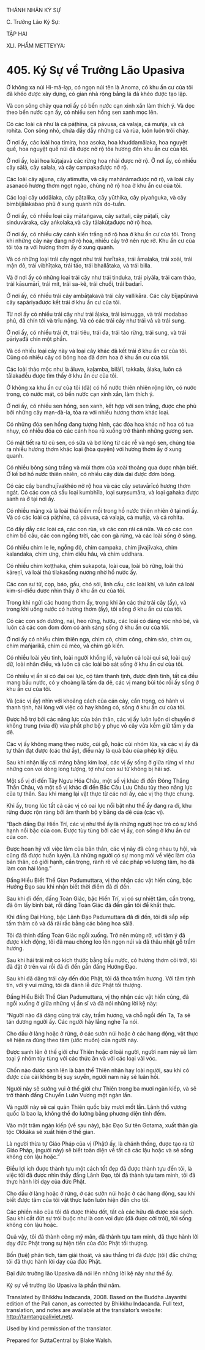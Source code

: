 THÁNH NHÂN KÝ SỰ

C. Trưởng Lão Ký Sự:

TẬP HAI

XLI. PHẨM METTEYYA:

# 405\. Ký Sự về Trưởng Lão Upasiva

Ở không xa núi Hi-mã-lạp, có ngọn núi tên là Anoma, có khu ẩn cư của tôi đã khéo được xây dựng, có gian nhà rộng bằng lá đã khéo được tạo lập.

Và con sông chảy qua nơi ấy có bến nước cạn xinh xắn làm thích ý. Và dọc theo bến nước cạn ấy, có nhiều sen hồng sen xanh mọc lên.

Có các loài cá như là cá pāṭhīna, cá pāvusa, cá valaja, cá muñja, và cá rohita. Con sông nhỏ, chứa đầy dẫy những cá và rùa, luôn luôn trôi chảy.

Ở nơi ấy, các loài hoa timira, hoa asoka, hoa khuddamālaka, hoa nguyệt quế, hoa nguyệt quế núi đã được nở rộ tỏa hương đến khu ẩn cư của tôi.

Ở nơi ấy, loài hoa kūṭajavà các rừng hoa nhài được nở rộ. Ở nơi ấy, có nhiều cây sālā, cây salala, và cây campakađược nở rộ.

Các loài cây ajjuna, cây atimutta, và cây mahānāmađược nở rộ, và loài cây asanacó hương thơm ngọt ngào, chúng nở rộ hoa ở khu ẩn cư của tôi.

Các loại cây uddālaka, cây pāṭalika, cây yūthika, cây piyaṅguka, và cây bimbijālakabao phủ ở xung quanh nửa do-tuần.

Ở nơi ấy, có nhiều loại cây mātaṅgava, cây sattali, cây pāṭalī, cây sinduvāraka, cây aṅkolaka,và cây tālakūṭađược nở rộ hoa.

Ở nơi ấy, có nhiều cây cánh kiến trắng nở rộ hoa ở khu ẩn cư của tôi. Trong khi những cây này đang nở rộ hoa, nhiều cây trở nên rực rỡ. Khu ẩn cư của tôi tỏa ra với hương thơm ấy ở xung quanh.

Và có những loại trái cây ngọt như trái harītaka, trái āmalaka, trái xoài, trái mận đỏ, trái vibhīṭaka, trái táo, trái bhallātaka, và trái billa.

Và ở nơi ấy có những loại trái cây như trái tinduka, trái piyāla, trái cam thảo, trái kāsumārī, trái mít, trái sa-kê, trái chuối, trái badarī.

Ở nơi ấy, có nhiều trái cây ambāṭakavà trái cây vallikāra. Các cây bījapūravà cây sapāriyađược kết trái ở khu ẩn cư của tôi.

Từ nơi ấy có nhiều trái cây như trái āḷaka, trái isimugga, và trái modabao phủ, đã chín tới và trĩu nặng. Và có các trái cây như trái vả và trái sung.

Ở nơi ấy, có nhiều trái ớt, trái tiêu, trái đa, trái táo rừng, trái sung, và trái pāriyađã chín một phần.

Và có nhiều loại cây này và loại cây khác đã kết trái ở khu ẩn cư của tôi. Cũng có nhiều cây có bông hoa đã đơm hoa ở khu ẩn cư của tôi.

Các loài thảo mộc như là āluva, kaḷamba, bilālī, takkala, ālaka, luôn cả tālakađều được tìm thấy ở khu ẩn cư của tôi.

Ở không xa khu ẩn cư của tôi (đã) có hồ nước thiên nhiên rộng lớn, có nước trong, có nước mát, có bến nước cạn xinh xắn, làm thích ý.

Ở nơi ấy, có nhiều sen hồng, sen xanh, kết hợp với sen trắng, được che phủ bởi những cây mạn-đà-la, tỏa ra với nhiều hương thơm khác loại.

Có những đóa sen hồng đang tượng hình, các đóa hoa khác nở hoa có tua nhụy, có nhiều đóa có các cánh hoa rũ xuống trở thành những gương sen.

Có mật tiết ra từ củ sen, có sữa và bơ lỏng từ các rễ và ngó sen, chúng tỏa ra nhiều hương thơm khác loại (hòa quyện) với hương thơm ấy ở xung quanh.

Có nhiều bông súng trắng và mùi thơm của xoài thoảng qua được nhận biết. Ở kế bờ hồ nước thiên nhiên, có nhiều cây dừa dại được đơm bông.

Có các cây bandhujīvakhéo nở rộ hoa và các cây setavārīcó hương thơm ngát. Có các con cá sấu loại kumbhīla, loại suṃsumāra, và loại gahaka được sanh ra ở tại nơi ấy.

Có nhiều mãng xà là loài thú kiếm mồi trong hồ nước thiên nhiên ở tại nơi ấy. Và có các loài cá pāṭhīna, cá pāvusa, cá valaja, cá muñja, và cá rohita.

Có đầy dẫy các loài cá, các con rùa, và các con rái cá nữa. Và có các con chim bồ câu, các con ngỗng trời, các con gà rừng, và các loài sống ở sông.

Có nhiều chim le le, ngỗng đỏ, chim campaka, chim jīvajīvaka, chim kalandaka, chim ưng, chim diều hâu, và chim uddhara.

Có nhiều chim koṭṭhaka, chim sukapota, loài cua, loài bò rừng, loài thú kāreṇī, và loài thú tilakasống nương nhờ hồ nước ấy.

Các con sư tử, cọp, báo, gấu, chó sói, linh cẩu, các loài khỉ, và luôn cả loài kim-sỉ-điểu được nhìn thấy ở khu ẩn cư của tôi.

Trong khi ngửi các hương thơm ấy, trong khi ăn các thứ trái cây (ấy), và trong khi uống nước có hương thơm (ấy), tôi sống ở khu ẩn cư của tôi.

Có các con sơn dương, nai, heo rừng, hươu, các loài có dáng vóc nhỏ bé, và luôn cả các con đom đóm có ánh sáng sống ở khu ẩn cư của tôi.

Ở nơi ấy có nhiều chim thiên nga, chim cò, chim công, chim sáo, chim cu, chim mañjarikā, chim cú mèo, và chim gõ kiến.

Có nhiều loài yêu tinh, loài người khổng lồ, và luôn cả loài quỉ sứ, loài quỷ dữ, loài nhân điểu, và luôn cả các loài bò sát sống ở khu ẩn cư của tôi.

Có nhiều vị ẩn sĩ có đại oai lực, có tâm thanh tịnh, được định tĩnh, tất cả đều mang bầu nước, có y choàng là tấm da dê, các vị mang búi tóc rối ấy sống ở khu ẩn cư của tôi.

Và (các vị ấy) nhìn với khoảng cách của cán cày, cẩn trọng, có hành vi thanh tịnh, hài lòng với việc có hay không có, sống ở khu ẩn cư của tôi.

Được hỗ trợ bởi các năng lực của bản thân, các vị ấy luôn luôn di chuyển ở không trung (vừa đi) vừa phất phơ bộ y phục vỏ cây vừa kềm giữ tấm y da dê.

Các vị ấy không mang theo nước, củi gỗ, hoặc củi nhóm lửa, và các vị ấy đã tự thân đạt được (các thứ ấy), điều này là quả báu của phép kỳ diệu.

Sau khi nhận lấy cái máng bằng kim loại, các vị ấy sống ở giữa rừng ví như những con voi dòng long tượng, tợ như con sư tử không bị hãi sợ.

Một số vị đi đến Tây Ngưu Hóa Châu, một số vị khác đi đến Đông Thắng Thần Châu, và một số vị khác đi đến Bắc Câu Lưu Châu tùy theo năng lực của tự thân. Sau khi mang lại vật thực từ các nơi ấy, các vị thọ thực chung.

Khi ấy, trong lúc tất cả các vị có oai lực nổi bật như thế ấy đang ra đi, khu rừng được rộn ràng bởi âm thanh bộ y bằng da dê của (các vị).

“Bạch đấng Đại Hiền Trí, các vị như thế ấy là những người học trò có sự khổ hạnh nổi bậc của con. Được tùy tùng bởi các vị ấy, con sống ở khu ẩn cư của con.

Được hoan hỷ với việc làm của bản thân, các vị này đã cùng nhau tụ hội, và cũng đã được huấn luyện. Là những người có sự mong mỏi về việc làm của bản thân, có giới hạnh, cẩn trọng, rành rẽ về các pháp vô lượng tâm, họ đã làm con hài lòng.”

Đấng Hiểu Biết Thế Gian Padumuttara, vị thọ nhận các vật hiến cúng, bậc Hướng Đạo sau khi nhận biết thời điểm đã đi đến.

Sau khi đi đến, đấng Toàn Giác, bậc Hiền Trí, vị có sự nhiệt tâm, cẩn trọng, đã ôm lấy bình bát, rồi đấng Toàn Giác đã đến gần tôi để khất thực.

Khi đấng Đại Hùng, bậc Lãnh Đạo Padumuttara đã đi đến, tôi đã sắp xếp tấm thảm cỏ và đã rải rắc bằng các bông hoa sālā.

Tôi đã thỉnh đấng Toàn Giác ngồi xuống. Trở nên mừng rỡ, với tâm ý đã được kích động, tôi đã mau chóng leo lên ngọn núi và đã thâu nhặt gỗ trầm hương.

Sau khi hái trái mít có kích thước bằng bầu nước, có hương thơm cõi trời, tôi đã đặt ở trên vai rồi đã đi đến gần đấng Hướng Đạo.

Sau khi đã dâng trái cây đến đức Phật, tôi đã thoa trầm hương. Với tâm tịnh tín, với ý vui mừng, tôi đã đảnh lễ đức Phật tối thượng.

Đấng Hiểu Biết Thế Gian Padumuttara, vị thọ nhận các vật hiến cúng, đã ngồi xuống ở giữa những vị ẩn sĩ và đã nói những lời kệ này:

“Người nào đã dâng cúng trái cây, trầm hương, và chỗ ngồi đến Ta, Ta sẽ tán dương người ấy. Các người hãy lắng nghe Ta nói.

Cho dầu ở làng hoặc ở rừng, ở các sườn núi hoặc ở các hang động, vật thực sẽ hiện ra đúng theo tâm (ước muốn) của người này.

Được sanh lên ở thế giới chư Thiên hoặc ở loài người, người nam này sẽ làm toại ý nhóm tùy tùng với các thức ăn và với các loại vải vóc.

Chốn nào được sanh lên là bản thể Thiên nhân hay loài người, sau khi có được của cải không bị suy suyển, người nam này sẽ luân hồi.

Người này sẽ sướng vui ở thế giới chư Thiên trong ba mươi ngàn kiếp, và sẽ trở thành đấng Chuyển Luân Vương một ngàn lần.

Và người này sẽ cai quản Thiên quốc bảy mươi mốt lần. Lãnh thổ vương quốc là bao la, không thể đo lường bằng phương diện tính đếm.

Vào một trăm ngàn kiếp (về sau này), bậc Đạo Sư tên Gotama, xuất thân gia tộc Okkāka sẽ xuất hiện ở thế gian.

Là người thừa tự Giáo Pháp của vị (Phật) ấy, là chánh thống, được tạo ra từ Giáo Pháp, (người này) sẽ biết toàn diện về tất cả các lậu hoặc và sẽ sống không còn lậu hoặc.”

Điều lợi ích được thành tựu một cách tốt đẹp đã được thành tựu đến tôi, là việc tôi đã được nhìn thấy đấng Lãnh Đạo, tôi đã thành tựu tam minh, tôi đã thực hành lời dạy của đức Phật.

Cho dầu ở làng hoặc ở rừng, ở các sườn núi hoặc ở các hang động, sau khi biết được tâm của tôi vật thực luôn luôn hiện đến cho tôi.

Các phiền não của tôi đã được thiêu đốt, tất cả các hữu đã được xóa sạch. Sau khi cắt đứt sự trói buộc như là con voi đực (đã được cởi trói), tôi sống không còn lậu hoặc.

Quả vậy, tôi đã thành công mỹ mãn, đã thành tựu tam minh, đã thực hành lời dạy đức Phật trong sự hiện tiền của đức Phật tối thượng.

Bốn (tuệ) phân tích, tám giải thoát, và sáu thắng trí đã được (tôi) đắc chứng; tôi đã thực hành lời dạy của đức Phật.

Đại đức trưởng lão Upasiva đã nói lên những lời kệ này như thế ấy.

Ký sự về trưởng lão Upasiva là phần thứ năm.

Translated by Bhikkhu Indacanda, 2008. Based on the Buddha Jayanthi edition of the Pali canon, as corrected by Bhikkhu Indacanda. Full text, translation, and notes are available at the translator’s website: http://tamtangpaliviet.net/.

Used by kind permission of the translator.

Prepared for SuttaCentral by Blake Walsh.